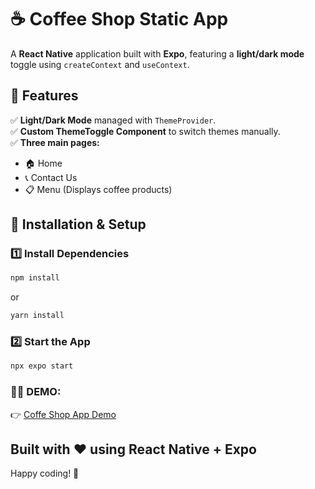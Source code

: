 # ☕ Coffee Shop Static App  

A **React Native** application built with **Expo**, featuring a **light/dark mode** toggle using `createContext` and `useContext`.  

## 🚀 Features  
✅ **Light/Dark Mode** managed with `ThemeProvider`.  
✅ **Custom ThemeToggle Component** to switch themes manually.  
✅ **Three main pages:**  
   - 🏠 Home  
   - 📞 Contact Us  
   - 📋 Menu (Displays coffee products)  

## 📂 Installation & Setup  

### **1️⃣ Install Dependencies**
```sh
npm install
```
or  
```sh
yarn install
```

### **2️⃣ Start the App**
```sh
npx expo start
```

### 👨‍💻 DEMO: 
👉 [Coffe Shop App Demo]([[https://expo.dev/@jhdez1108/MyApp]]](https://coffeeshopstaticapp--v093xou5r8.expo.app/))

Built with ❤️ using **React Native + Expo**
---

Happy coding! 🎉


